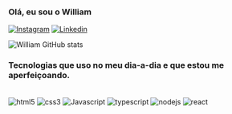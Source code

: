 ### Olá, eu sou o William
[![Instagram](https://img.shields.io/badge/Instagram-E4405F?style=for-the-badge&logo=instagram&logoColor=white)](https://instagram.com/willds_17)
[![Linkedin](https://img.shields.io/badge/LinkedIn-0077B5?style=for-the-badge&logo=linkedin&logoColor=white)](https://www.linkedin.com/in/william-santos-a90b6393/)



![William GitHub stats](https://github-readme-stats.vercel.app/api?username=DevfWill&show_icons=true&theme=dark)


### Tecnologias que uso no meu dia-a-dia e que estou me aperfeiçoando.
<div style="display: inline_block"><br/>
  <img align="center" alt="html5" src="https://img.shields.io/badge/HTML5-E34F26?style=for-the-badge&logo=html5&logoColor=white"/>
   <img align="center" alt="css3" src="https://img.shields.io/badge/CSS3-1572B6?style=for-the-badge&logo=css3&logoColor=white"/>
   <img align="center" alt="Javascript" src="https://img.shields.io/badge/JavaScript-323330?style=for-the-badge&logo=javascript&logoColor=F7DF1E"/>
   <img align="center" alt="typescript" src="https://img.shields.io/badge/TypeScript-007ACC?style=for-the-badge&logo=typescript&logoColor=white"/>
    <img align="center" alt="nodejs" src="https://img.shields.io/badge/Node%20js-339933?style=for-the-badge&logo=nodedotjs&logoColor=white"/>
   <img align="center" alt="react" src="https://img.shields.io/badge/React-20232A?style=for-the-badge&logo=react&logoColor=61DAFB"/>
</div>



